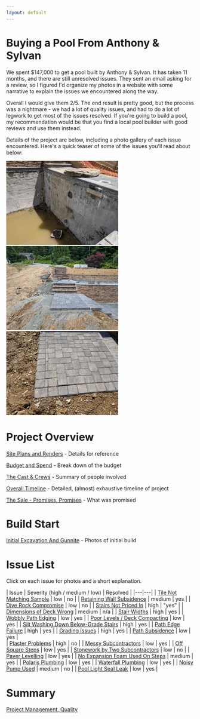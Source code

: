 ```yaml
---
layout: default
---
```


# Buying a Pool From Anthony & Sylvan 

We spent $147,000 to get a pool built by Anthony & Sylvan. It has taken 11 months, and there are still unresolved issues. They sent an email asking for a review, so I figured I'd organize my photos in a website with some narrative to explain the issues we encountered along the way.

Overall I would give them 2/5. The end result is pretty good, but the process was a nightmare - we had a lot of quality issues, and had to do a lot of legwork to get most of the issues resolved. If you're going to build a pool, my recommendation would be that you find a local pool builder with good reviews and use them instead. 

Details of the project are below, including a photo gallery of each issue encountered. Here's a quick teaser of some of the issues you'll read about below:

<a data-fancybox="highlights" href="images/14-grading5.jpg"><img src="images/small/14-grading5.jpg"></a>
<a data-fancybox="highlights" href="images/09-stairs5.jpg"><img src="images/small/09-stairs5.jpg"></a>
<a data-fancybox="highlights" href="images/13-pathedge9.jpg"><img src="images/small/13-pathedge9.jpg"></a>


# Project Overview

[Site Plans and Renders](./00-site-plans.html) - Details for reference

[Budget and Spend](./00-budget.html) - Break down of the budget

[The Cast & Crews](./00-theparties.html) - Summary of people involved
 
[Overall Timeline](./01-timeline.html) - Detailed, (almost) exhaustive timeline of project

[The Sale - Promises, Promises](./02-thesale.html) - What was promised

# Build Start

[Initial Excavation And Gunnite](./03-excavation.html) - Photos of initial build

# Issue List

Click on each issue for photos and a short explanation.

| Issue | Severity (high / medium / low) | Resolved | 
|---|---|
| [Tile Not Matching Sample](./04-tile.html) | low | no |
| [Retaining Wall Subsidence](./05-subsidence.html) | medium | yes | 
| [Dive Rock Compromise](./06-diverock.html) | low | no |
| [Stairs Not Priced In](./07-stairs.html) | high | "yes" | 
| [Dimensions of Deck Wrong](./08-dimensions.html) | medium | n/a |
| [Stair Widths](./09-stairwidths.html) | high | yes |
| [Wobbly Path Edging](./10-pathedging.html) | low | yes |
| [Poor Levels / Deck Compacting](./11-deckcompacting.html) | low | yes | 
| [Silt Washing Down Below-Grade Stairs](./12-belowgradestairs.html) | high | yes | 
| [Path Edge Failure](./13-pathedgefailure.html) | high | yes | 
| [Grading Issues](./14-grading.html) | high | yes | 
| [Path Subsidence](./15-subsidence.html) | low | yes |  
| [Plaster Problems](./16-plaster.html) | high | no | 
| [Messy Subcontractors](./17-subcontractors.html) | low | yes | 
| [Off Square Steps](./18-squintsteps.html) | low | yes |
| [Stonework by Two Subcontractors](./19-stonework.html) | low | no |
| [Paver Levelling](./20-levelling.html) | low | yes | 
| [No Expansion Foam Used On Steps](./21-expansionfoam.html) | medium | yes | 
| [Polaris Plumbing](./23-polaris-plumbing.html) | low | yes | 
| [Waterfall Plumbing](./24-waterfall-plumbing.html) | low | yes | 
| [Noisy Pump Used](./25-cheap-pump.html) | medium | no |
| [Pool Light Seal Leak](./26-pool-light.html) | low | yes |

# Summary

[Project Management, Quality](./27-summary.html)


